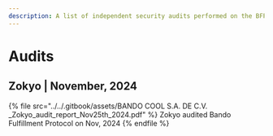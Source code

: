 ```yaml
---
description: A list of independent security audits performed on the BFP.
---
```


# Audits

## Zokyo | November, 2024

{% file src="../../.gitbook/assets/BANDO COOL S.A. DE C.V. _Zokyo_audit_report_Nov25th_2024.pdf" %}
Zokyo audited Bando Fulfillment Protocol on Nov, 2024
{% endfile %}

